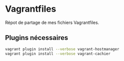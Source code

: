 # Vagrantfiles
Répot de partage de mes fichiers Vagrantfiles.

## Plugins nécessaires
```sh
vagrant plugin install --verbose vagrant-hostmanager
vagrant plugin install --verbose vagrant-cachier
```
